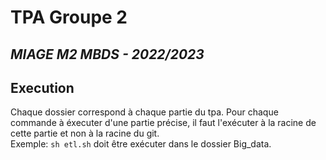 # TPA Groupe 2
## _MIAGE M2 MBDS - 2022/2023_

## Execution
 Chaque dossier correspond à chaque partie du tpa.
 Pour chaque commande à éxecuter d'une partie précise, il faut l'exécuter à la racine de cette partie et non à la racine du git.  
 Exemple: ```sh etl.sh``` doit être exécuter dans le dossier Big_data.